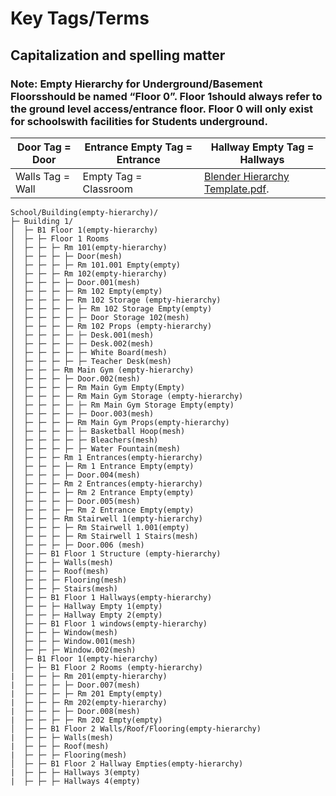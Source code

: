 <h1>Key Tags/Terms</h1>
<h2>Capitalization and spelling matter</h2>
<h3>Note: Empty Hierarchy for Underground/Basement Floorsshould be named “Floor 0”. Floor 1should always refer to the ground level access/entrance floor. Floor 0 will only exist for schoolswith facilities for Students underground.</h3>

| Door Tag = Door | Entrance Empty Tag = Entrance | Hallway Empty Tag = Hallways |
| ----------- | ----------- | ----------- |
| Walls Tag = Wall |  Empty Tag = Classroom | [Blender Hierarchy Template.pdf](https://driftnetsecurities.workplace.com/work/file_viewer/291983546260684/?surface=KNOWLEDGE_BASE). |

```
School/Building(empty-hierarchy)/
├─ Building 1/
│  ├─ B1 Floor 1(empty-hierarchy)
│  ├─ ├─ Floor 1 Rooms
│  ├─ ├─ ├─ Rm 101(empty-hierarchy)
│  ├─ ├─ ├─ ├─ Door(mesh)
│  ├─ ├─ ├─ ├─ Rm 101.001 Empty(empty)
│  ├─ ├─ ├─ Rm 102(empty-hierarchy)
│  ├─ ├─ ├─ ├─ Door.001(mesh)
│  ├─ ├─ ├─ ├─ Rm 102 Empty(empty)
│  ├─ ├─ ├─ ├─ Rm 102 Storage (empty-hierarchy)
│  ├─ ├─ ├─ ├─ ├─ Rm 102 Storage Empty(empty)
│  ├─ ├─ ├─ ├─ ├─ Door Storage 102(mesh)
│  ├─ ├─ ├─ ├─ Rm 102 Props (empty-hierarchy)
│  ├─ ├─ ├─ ├─ ├─ Desk.001(mesh)
│  ├─ ├─ ├─ ├─ ├─ Desk.002(mesh)
│  ├─ ├─ ├─ ├─ ├─ White Board(mesh)
│  ├─ ├─ ├─ ├─ ├─ Teacher Desk(mesh)
│  ├─ ├─ ├─ Rm Main Gym (empty-hierarchy)
│  ├─ ├─ ├─ ├─ Door.002(mesh)
│  ├─ ├─ ├─ ├─ Rm Main Gym Empty(Empty)
│  ├─ ├─ ├─ ├─ Rm Main Gym Storage (empty-hierarchy)
│  ├─ ├─ ├─ ├─ ├─ Rm Main Gym Storage Empty(empty)
│  ├─ ├─ ├─ ├─ ├─ Door.003(mesh)
│  ├─ ├─ ├─ ├─ Rm Main Gym Props(empty-hierarchy)
│  ├─ ├─ ├─ ├─ ├─ Basketball Hoop(mesh)
│  ├─ ├─ ├─ ├─ ├─ Bleachers(mesh)
│  ├─ ├─ ├─ ├─ ├─ Water Fountain(mesh)
│  ├─ ├─ ├─ Rm 1 Entrances(empty-hierarchy)
│  ├─ ├─ ├─ ├─ Rm 1 Entrance Empty(empty)
│  ├─ ├─ ├─ ├─ Door.004(mesh)
│  ├─ ├─ ├─ Rm 2 Entrances(empty-hierarchy)
│  ├─ ├─ ├─ ├─ Rm 2 Entrance Empty(empty)
│  ├─ ├─ ├─ ├─ Door.005(mesh)
│  ├─ ├─ ├─ ├─ Rm 2 Entrance Empty(empty)
│  ├─ ├─ ├─ Rm Stairwell 1(empty-hierarchy)
│  ├─ ├─ ├─ ├─ Rm Stairwell 1.001(empty)
│  ├─ ├─ ├─ ├─ Rm Stairwell 1 Stairs(mesh)
│  ├─ ├─ ├─ ├─ Door.006 (mesh)
│  ├─ ├─ B1 Floor 1 Structure (empty-hierarchy)
│  ├─ ├─ ├─ Walls(mesh)
│  ├─ ├─ ├─ Roof(mesh)
│  ├─ ├─ ├─ Flooring(mesh)
│  ├─ ├─ ├─ Stairs(mesh)
│  ├─ ├─ B1 Floor 1 Hallways(empty-hierarchy)
│  ├─ ├─ ├─ Hallway Empty 1(empty)
│  ├─ ├─ ├─ Hallway Empty 2(empty)
│  ├─ ├─ B1 Floor 1 windows(empty-hierarchy)
│  ├─ ├─ ├─ Window(mesh)
│  ├─ ├─ ├─ Window.001(mesh)
│  ├─ ├─ ├─ Window.002(mesh)
│  ├─ B1 Floor 1(empty-hierarchy)
│  ├─ ├─ B1 Floor 2 Rooms (empty-hierarchy)
|  ├─ ├─ ├─ Rm 201(empty-hierarchy)
|  ├─ ├─ ├─ ├─ Door.007(mesh)
|  ├─ ├─ ├─ ├─ Rm 201 Empty(empty)
|  ├─ ├─ ├─ Rm 202(empty-hierarchy)
|  ├─ ├─ ├─ ├─ Door.008(mesh)
|  ├─ ├─ ├─ ├─ Rm 202 Empty(empty)
│  ├─ ├─ B1 Floor 2 Walls/Roof/Flooring(empty-hierarchy)
|  ├─ ├─ ├─ Walls(mesh)
|  ├─ ├─ ├─ Roof(mesh)
|  ├─ ├─ ├─ Flooring(mesh)
│  ├─ ├─ B1 Floor 2 Hallway Empties(empty-hierarchy)
|  ├─ ├─ ├─ Hallways 3(empty)
|  ├─ ├─ ├─ Hallways 4(empty)



```
